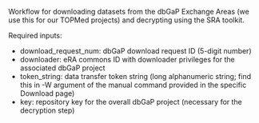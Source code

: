Workflow for downloading datasets from the dbGaP Exchange Areas (we use this for our TOPMed projects) and decrypting using the SRA toolkit.  

Required inputs:
* download_request_num: dbGaP download request ID (5-digit number)
* downloader: eRA commons ID with downloader privileges for the associated dbGaP project
* token_string: data transfer token string (long alphanumeric string; find this in -W argument of the manual command provided in the specific Download page)
* key: repository key for the overall dbGaP project (necessary for the decryption step)
